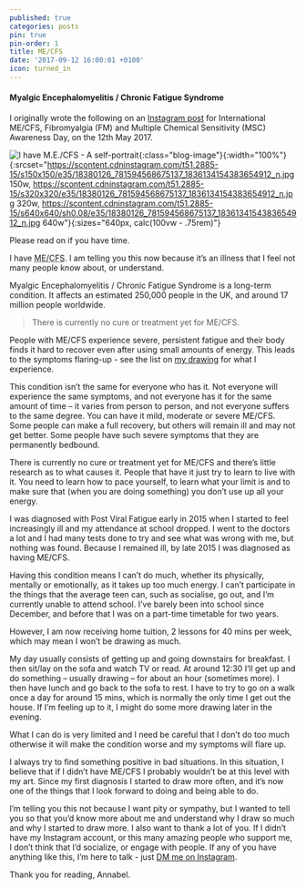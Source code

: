 ```yaml
---
published: true
categories: posts
pin: true
pin-order: 1
title: ME/CFS
date: '2017-09-12 16:00:01 +0100'
icon: turned_in
---
```

#### Myalgic Encephalomyelitis / Chronic Fatigue Syndrome

I originally wrote the following on an [Instagram post](https://www.instagram.com/p/BUAIW9yFQRO/) for International ME/CFS, Fibromyalgia (FM) and Multiple Chemical Sensitivity (MSC) Awareness Day, on the 12th May 2017.

![I have M.E./CFS  - A self-portrait](https://scontent.cdninstagram.com/t51.2885-15/e35/18380126_781594568675137_1836134154383654912_n.jpg){:class="blog-image"}{:width="100%"}{:srcset="https://scontent.cdninstagram.com/t51.2885-15/s150x150/e35/18380126_781594568675137_1836134154383654912_n.jpg 150w, https://scontent.cdninstagram.com/t51.2885-15/s320x320/e35/18380126_781594568675137_1836134154383654912_n.jpg 320w, https://scontent.cdninstagram.com/t51.2885-15/s640x640/sh0.08/e35/18380126_781594568675137_1836134154383654912_n.jpg 640w"}{:sizes="640px, calc(100vw - .75rem)"}

Please read on if you have time.

<!--excerpt-->

I have <abbr title="Myalgic Encephalomyelitis / Chronic Fatigue Syndrome">ME/CFS</abbr>. I am telling you this now because it’s an illness that I feel not many people know about, or understand.

Myalgic Encephalomyelitis / Chronic Fatigue Syndrome is a long-term condition. It affects an estimated 250,000 people in the UK, and around 17 million people worldwide.

> There is currently no cure or treatment yet for ME/CFS.

People with ME/CFS experience severe, persistent fatigue and their body finds it hard to recover even after using small amounts of energy. This leads to the symptoms flaring-up - see the list on [my drawing](https://www.instagram.com/p/BUAIW9yFQRO/) for what I experience.

This condition isn’t the same for everyone who has it. Not everyone will experience the same symptoms, and not everyone has it for the same amount of time – it varies from person to person, and not everyone suffers to the same degree. You can have it mild, moderate or severe ME/CFS. Some people can make a full recovery, but others will remain ill and may not get better. Some people have such severe symptoms that they are permanently bedbound.

There is currently no cure or treatment yet for ME/CFS and there’s little research as to what causes it. People that have it just try to learn to live with it. You need to learn how to pace yourself, to learn what your limit is and to make sure that (when you are doing something) you don’t use up all your energy.

I was diagnosed with Post Viral Fatigue early in 2015 when I started to feel increasingly ill and my attendance at school dropped. I went to the doctors a lot and I had many tests done to try and see what was wrong with me, but nothing was found. Because I remained ill, by late 2015 I was diagnosed as having ME/CFS.

Having this condition means I can’t do much, whether its physically, mentally or emotionally, as it takes up too much energy. I can’t participate in the things that the average teen can, such as socialise, go out, and I’m currently unable to attend school. I’ve barely been into school since December, and before that I was on a part-time timetable for two years.

However, I am now receiving home tuition, 2 lessons for 40 mins per week, which may mean I won’t be drawing as much.

My day usually consists of getting up and going downstairs for breakfast. I then sit/lay on the sofa and watch TV or read. At around 12:30 I’ll get up and do something – usually drawing – for about an hour (sometimes more). I then have lunch and go back to the sofa to rest. I have to try to go on a walk once a day for around 15 mins, which is normally the only time I get out the house. If I’m feeling up to it, I might do some more drawing later in the evening.

What I can do is very limited and I need be careful that I don’t do too much otherwise it will make the condition worse and my symptoms will flare up.

I always try to find something positive in bad situations. In this situation, I believe that if I didn’t have ME/CFS I probably wouldn’t be at this level with my art. Since my first diagnosis I started to draw more often, and it’s now one of the things that I look forward to doing and being able to do.

I’m telling you this not because I want pity or sympathy, but I wanted to tell you so that you’d know more about me and understand why I draw so much and why I started to draw more. I also want to thank a lot of you. If I didn’t have my Instagram account, or this many amazing people who support me, I don’t think that I’d socialize, or engage with people. If any of you have anything like this, I’m here to talk - just [DM me on Instagram](https://www.instagram.com/sketchabelle/).

Thank you for reading, Annabel.
